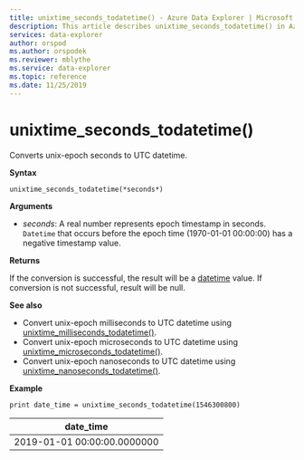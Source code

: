 ```yaml
---
title: unixtime_seconds_todatetime() - Azure Data Explorer | Microsoft Docs
description: This article describes unixtime_seconds_todatetime() in Azure Data Explorer.
services: data-explorer
author: orspod
ms.author: orspodek
ms.reviewer: mblythe
ms.service: data-explorer
ms.topic: reference
ms.date: 11/25/2019
---
```

# unixtime_seconds_todatetime()

Converts unix-epoch seconds to UTC datetime.

**Syntax**

`unixtime_seconds_todatetime(*seconds*)`

**Arguments**

* *seconds*: A real number represents epoch timestamp in seconds. `Datetime` that occurs before the epoch time (1970-01-01 00:00:00) has a negative timestamp value.

**Returns**

If the conversion is successful, the result will be a [datetime](./scalar-data-types/datetime.md) value. If conversion is not successful, result will be null.

**See also**

* Convert unix-epoch milliseconds to UTC datetime using [unixtime_milliseconds_todatetime()](unixtime-milliseconds-todatetimefunction.md).
* Convert unix-epoch microseconds to UTC datetime using [unixtime_microseconds_todatetime()](unixtime-microseconds-todatetimefunction.md).
* Convert unix-epoch nanoseconds to UTC datetime using [unixtime_nanoseconds_todatetime()](unixtime-nanoseconds-todatetimefunction.md).

**Example**

```kusto
print date_time = unixtime_seconds_todatetime(1546300800)
```

|date_time|
|---|
|2019-01-01 00:00:00.0000000|